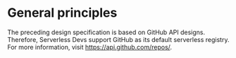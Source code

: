 # General principles

The preceding design specification is based on GitHub API designs. Therefore, Serverless Devs support GitHub as its default serverless registry. For more information, visit https://api.github.com/repos/. 